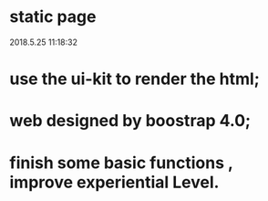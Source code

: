 # static page
2018.5.25 11:18:32
# use the ui-kit to render the html;
# web designed by boostrap 4.0;
# finish some basic functions , improve experiential Level.
